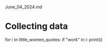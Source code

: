 June_04_2024.md
# Collecting data
for i in little_women_quotes:
    if "work" in i:
        print(i)